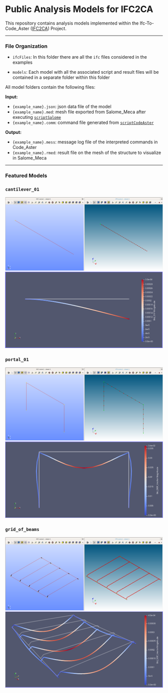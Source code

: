 # Public Analysis Models for IFC2CA
This repository contains analysis models implemented within the Ifc-To-Code_Aster ([IFC2CA](https://github.com/IfcOpenShell/IfcOpenShell/tree/v0.6.0/src/ifc2ca)) Project.

---

### File Organization

- `ifcFiles`: In this folder there are all the `ifc` files considered in the examples

- `models`: Each model with all the associated script and result files will be contained in a separate folder within this folder

All model folders contain the following files:

__Input:__
- `{example_name}.json`: json data file of the model
- `{example_name}.med`: mesh file exported from Salome_Meca after executing [`scriptSalome`](https://github.com/IfcOpenShell/IfcOpenShell/blob/v0.6.0/src/ifc2ca/scriptSalome.py)
- `{example_name}.comm`: command file generated from [`scriptCodeAster`](https://github.com/IfcOpenShell/IfcOpenShell/blob/v0.6.0/src/ifc2ca/scriptCodeAster.py)

__Output:__
- `{example_name}.mess`: message log file of the interpreted commands in Code_Aster
- `{example_name}.rmed`: result file on the mesh of the structure to visualize in Salome_Meca

---

### Featured Models

### `cantilever_01`
!['geometry and mesh'](models/cantilever_01/geometry&mesh.png)
!['result'](models/cantilever_01/result.png)

### `portal_01`
!['geometry and mesh'](models/portal_01/geometry&mesh.png)
!['result'](models/portal_01/result.png)

### `grid_of_beams`
!['geometry and mesh'](models/grid_of_beams/geometry&mesh.png)
!['result'](models/grid_of_beams/result.png)
